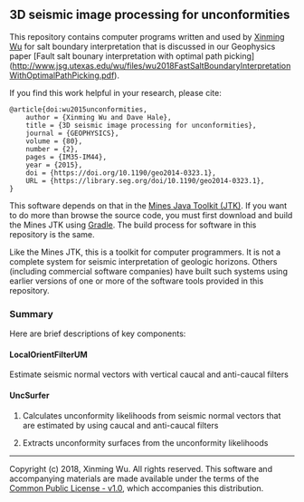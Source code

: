 ## 3D seismic image processing for unconformities

This repository contains computer programs written and used by 
[Xinming Wu](http://www.jsg.utexas.edu/wu/) 
for salt boundary interpretation that is discussed in our Geophysics paper 
[Fault salt bounary interpretation with optimal path picking]
(http://www.jsg.utexas.edu/wu/files/wu2018FastSaltBoundaryInterpretationWithOptimalPathPicking.pdf).

If you find this work helpful in your research, please cite:

    @article{doi:wu2015unconformities,
        author = {Xinming Wu and Dave Hale},
        title = {3D seismic image processing for unconformities},
        journal = {GEOPHYSICS},
        volume = {80},
        number = {2},
        pages = {IM35-IM44},
        year = {2015},
        doi = {https://doi.org/10.1190/geo2014-0323.1},
        URL = {https://library.seg.org/doi/10.1190/geo2014-0323.1},
    }

This software depends on that in the [Mines Java Toolkit
(JTK)](https://github.com/dhale/jtk/). If you want to do more than browse the
source code, you must first download and build the Mines JTK using
[Gradle](http://www.gradle.org). The build process for software in
this repository is the same.

Like the Mines JTK, this is a toolkit for computer programmers. It is not a
complete system for seismic interpretation of geologic horizons. Others
(including commercial software companies) have built such systems using
earlier versions of one or more of the software tools provided in this
repository.

### Summary

Here are brief descriptions of key components:

#### LocalOrientFilterUM
Estimate seismic normal vectors with vertical caucal and anti-caucal filters

#### UncSurfer
1) Calculates unconformity likelihoods from seismic normal vectors that are 
estimated by using caucal and anti-caucal filters

2) Extracts unconformity surfaces from the unconformity likelihoods


---
Copyright (c) 2018, Xinming Wu. All rights reserved.
This software and accompanying materials are made available under the terms of
the [Common Public License - v1.0](http://www.eclipse.org/legal/cpl-v10.html),
which accompanies this distribution.
